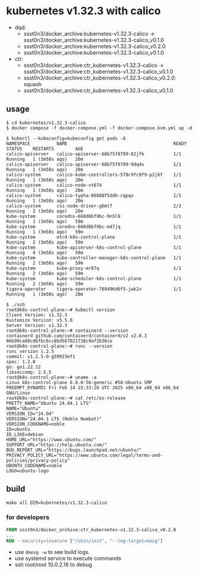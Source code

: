 # kubernetes v1.32.3 with calico

* dqd:
  * ssst0n3/docker_archive:kubernetes-v1.32.3-calico -> ssst0n3/docker_archive:kubernetes-v1.32.3-calico_v0.1.0
  * ssst0n3/docker_archive:kubernetes-v1.32.3-calico_v0.2.0
  * ssst0n3/docker_archive:kubernetes-v1.32.3-calico_v0.1.0
* ctr:
  * ssst0n3/docker_archive:ctr_kubernetes-v1.32.3-calico -> ssst0n3/docker_archive:ctr_kubernetes-v1.32.3-calico_v0.1.0
  * ssst0n3/docker_archive:ctr_kubernetes-v1.32.3-calico_v0.2.0: squash
  * ssst0n3/docker_archive:ctr_kubernetes-v1.32.3-calico_v0.1.0

## usage

```shell
$ cd kubernetes/v1.32.3-calico
$ docker compose -f docker-compose.yml -f docker-compose.kvm.yml up -d
```

```shell
$ kubectl --kubeconfig=kubeconfig get pods -A
NAMESPACE          NAME                                        READY   STATUS    RESTARTS        AGE
calico-apiserver   calico-apiserver-68b75f8799-82jfk           1/1     Running   1 (3m58s ago)   20m
calico-apiserver   calico-apiserver-68b75f8799-9dq4v           1/1     Running   1 (3m58s ago)   20m
calico-system      calico-kube-controllers-578c9fc9f9-p2j6f    1/1     Running   1 (3m58s ago)   20m
calico-system      calico-node-vt674                           1/1     Running   1 (3m58s ago)   20m
calico-system      calico-typha-86888f5ddb-cqpqx               1/1     Running   1 (3m58s ago)   20m
calico-system      csi-node-driver-g6mt7                       2/2     Running   2 (3m58s ago)   20m
kube-system        coredns-668d6bf9bc-9n5l9                    1/1     Running   1 (3m58s ago)   59m
kube-system        coredns-668d6bf9bc-m47jq                    1/1     Running   1 (3m58s ago)   59m
kube-system        etcd-k8s-control-plane                      1/1     Running   2 (3m58s ago)   59m
kube-system        kube-apiserver-k8s-control-plane            1/1     Running   4 (3m58s ago)   59m
kube-system        kube-controller-manager-k8s-control-plane   1/1     Running   2 (3m58s ago)   59m
kube-system        kube-proxy-mr87q                            1/1     Running   2 (3m58s ago)   59m
kube-system        kube-scheduler-k8s-control-plane            1/1     Running   2 (3m58s ago)   59m
tigera-operator    tigera-operator-789496d6f5-jwk2v            1/1     Running   1 (3m58s ago)   20m
```


```shell
$ ./ssh
root@k8s-control-plane:~# kubectl version
Client Version: v1.32.3
Kustomize Version: v5.5.0
Server Version: v1.32.3
root@k8s-control-plane:~# containerd --version
containerd github.com/containerd/containerd/v2 v2.0.3 06b99ca80cdbfbc6cc8bd567021738c9af2b36ce
root@k8s-control-plane:~# runc --version
runc version 1.2.5
commit: v1.2.5-0-g59923ef1
spec: 1.2.0
go: go1.22.12
libseccomp: 2.5.5
root@k8s-control-plane:~# uname -a
Linux k8s-control-plane 6.8.0-56-generic #58-Ubuntu SMP PREEMPT_DYNAMIC Fri Feb 14 15:33:28 UTC 2025 x86_64 x86_64 x86_64 GNU/Linux
root@k8s-control-plane:~# cat /etc/os-release
PRETTY_NAME="Ubuntu 24.04.1 LTS"
NAME="Ubuntu"
VERSION_ID="24.04"
VERSION="24.04.1 LTS (Noble Numbat)"
VERSION_CODENAME=noble
ID=ubuntu
ID_LIKE=debian
HOME_URL="https://www.ubuntu.com/"
SUPPORT_URL="https://help.ubuntu.com/"
BUG_REPORT_URL="https://bugs.launchpad.net/ubuntu/"
PRIVACY_POLICY_URL="https://www.ubuntu.com/legal/terms-and-policies/privacy-policy"
UBUNTU_CODENAME=noble
LOGO=ubuntu-logo
```

## build

```shell
make all DIR=kubernetes/v1.32.3-calico
```


### for developers

```dockerfile
FROM ssst0n3/docker_archive:ctr_kubernetes-v1.32.3-calico_v0.2.0
...
RUN --security=insecure ["/sbin/init", "--log-target=kmsg"]
```

* use `dmesg -w` to see build logs.
* use systemd service to execute commands
* ssh root/root 10.0.2.16 to debug
